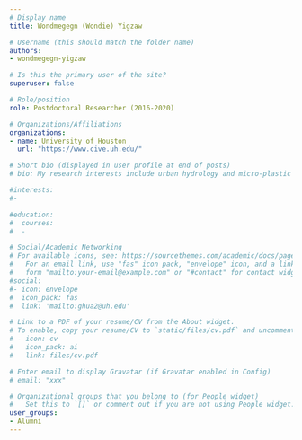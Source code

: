 ```yaml
---
# Display name
title: Wondmegegn (Wondie) Yigzaw

# Username (this should match the folder name)
authors:
- wondmegegn-yigzaw

# Is this the primary user of the site?
superuser: false

# Role/position
role: Postdoctoral Researcher (2016-2020)

# Organizations/Affiliations
organizations:
- name: University of Houston
  url: "https://www.cive.uh.edu/"

# Short bio (displayed in user profile at end of posts)
# bio: My research interests include urban hydrology and micro-plastic transport in aquatic systems.

#interests:
#- 

#education:
#  courses:
#  - 

# Social/Academic Networking
# For available icons, see: https://sourcethemes.com/academic/docs/page-builder/#icons
#   For an email link, use "fas" icon pack, "envelope" icon, and a link in the
#   form "mailto:your-email@example.com" or "#contact" for contact widget.
#social:
#- icon: envelope
#  icon_pack: fas
#  link: 'mailto:ghua2@uh.edu'

# Link to a PDF of your resume/CV from the About widget.
# To enable, copy your resume/CV to `static/files/cv.pdf` and uncomment the lines below.
# - icon: cv
#   icon_pack: ai
#   link: files/cv.pdf

# Enter email to display Gravatar (if Gravatar enabled in Config)
# email: "xxx"

# Organizational groups that you belong to (for People widget)
#   Set this to `[]` or comment out if you are not using People widget.
user_groups:
- Alumni
---
```


